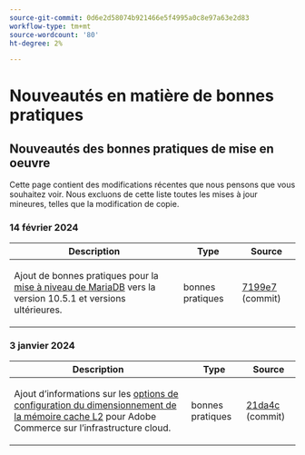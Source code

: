 ```yaml
---
source-git-commit: 0d6e2d58074b921466e5f4995a0c8e97a63e2d83
workflow-type: tm+mt
source-wordcount: '80'
ht-degree: 2%

---
```

# Nouveautés en matière de bonnes pratiques

## Nouveautés des bonnes pratiques de mise en oeuvre

Cette page contient des modifications récentes que nous pensons que vous souhaitez voir. Nous excluons de cette liste toutes les mises à jour mineures, telles que la modification de copie.

### 14 février 2024

<table style="table-layout:auto;">
  <thead>
    <tr>
      <th>Description</th>
      <th>Type</th>
      <th>Source</th>
    </tr>
  </thead>
  <tbody>
    <tr>
      <td><p>Ajout de bonnes pratiques pour la <a href="https://experienceleague.adobe.com/docs/commerce-operations/implementation-playbook/best-practices/maintenance/mariadb-upgrade.html">mise à niveau de MariaDB</a> vers la version 10.5.1 et versions ultérieures.</p>
</td>
      <td>bonnes pratiques</td>
      <td><a href="https://github.com/AdobeDocs/commerce-operations.en/commit/7199e74f82cef6dd682f5e240ee2b6fc56da18c8">7199e7</a> (commit)</td>
    </tr>
  </tbody>
</table><!-- date_group -->

### 3 janvier 2024

<table style="table-layout:auto;">
  <thead>
    <tr>
      <th>Description</th>
      <th>Type</th>
      <th>Source</th>
    </tr>
  </thead>
  <tbody>
    <tr>
      <td><p>Ajout d’informations sur les <a href="https://experienceleague.adobe.com/docs/commerce-operations/implementation-playbook/best-practices/planning/redis-service-configuration.html">options de configuration du dimensionnement de la mémoire cache L2</a> pour Adobe Commerce sur l’infrastructure cloud.</p>
</td>
      <td>bonnes pratiques</td>
      <td><a href="https://github.com/AdobeDocs/commerce-operations.en/commit/21da4c22744dbb3b27b0dbe184b946788748a52e">21da4c</a> (commit)</td>
    </tr>
  </tbody>
</table><!-- date_group --><!-- month_group --><!-- year_group -->
